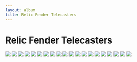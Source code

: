 ```yaml
---
layout: album
title: Relic Fender Telecasters
---
```


# Relic Fender Telecasters

![](https://c1.zzounds.com/media/fit,2018by3200/quality,85/8_Full_Left_Front_NA-e6dd95ede0ddcfef750c2801e1131fec.jpg)
![](https://i.pinimg.com/originals/a4/0b/e1/a40be1d966fc336e125d6d285e1df851.jpg)
![](https://media.musiciansfriend.com/is/image/MMGS7/1967-Tele-Relic-Electric-Guitar-Candy-Apple-Red/H70483000001000-00-1600x1600.jpg)
![](https://media.musiciansfriend.com/is/image/MMGS7/1952-Telecaster-Heavy-Relic-Electric-Guitar-Daphne-Blue/L58850000003000-00-1600x1600.jpg)
![](https://media.musiciansfriend.com/is/image/MMGS7/1952-Telecaster-Heavy-Relic-Electric-Guitar-Shell-Pink/L58850000006000-00-1600x1600.jpg)
![](https://c1.zzounds.com/media/productmedia/fit,2018by3200/quality,85/8_Full_Left_Front_NA-e6dd95ede0ddcfef750c2801e1131fec.jpg)
![](https://media.musiciansfriend.com/is/image/MMGS7/68-Thinline-Telecaster-Relic-Electric-Guitar-Masterbuilt-by-Greg-Fessler-Candy-Apple-Red/L72339000001000-00-1600x1600.jpg)
![](https://media.musiciansfriend.com/is/image/MMGS7/65-Custom-Relic-Telecaster-Maple-Fingerboard-Electric-Guitar-Faded-3-Color-Sunburst/L41887000001000-00-1600x1600.jpg)
![](https://media.musiciansfriend.com/is/image/MMGS7/Limited-Edition-63-Telecaster-Relic-Electric-Guitar-Shoreline-Gold/J50536000001000-00-1600x1600.jpg)
![](https://c1.zzounds.com/media/productmedia/fit,2018by3200/quality,85/7_Body_Left_Front_NA-620b000c4e1bb9ff88ef00f53b9bebfe.jpg)
![](https://media.musiciansfriend.com/is/image/MMGS7/1952-Telecaster-Heavy-Relic-Electric-Guitar-Sherwood-Green-Metallic/L58850000002000-00-1600x1600.jpg)
![](https://media.musiciansfriend.com/is/image/MMGS7/1951-Heavy-Relic-Telecaster-Maple-Fingerboard-Electric-Guitar-Faded-2-Color-Sunburst/J32497000001000-00-1600x1600.jpg)
![](https://media.wwbw.com/is/image/MMGS7/1951-Telecaster-HS-Relic-Electric-Guitar-Wide-Fade-2-Color-Sunburst/L30546000001000-00-1400x1400.jpg)
![](https://media.guitarcenter.com/is/image/MMGS7/Reverse-Custom-HS-Telecaster-Heavy-Relic-Electric-Guitar-Aged-Black-over-3-Color-Sunburst/L18786000001000-00-1200x1200.jpg)
![](https://media.musiciansfriend.com/is/image/MMGS7/1952-Telecaster-Heavy-Relic-Electric-Guitar-Inca-Silver/L58850000007000-00-1600x1600.jpg)
![](https://media.musiciansfriend.com/is/image/MMGS7/Relic-Twisted-Telecaster-Thinline-Electric-Guitar-Surf-Green/L20634000001000-00-1600x1600.jpg)
![](https://media.musiciansfriend.com/is/image/MMGS7/1954-Relic-Telecaster-Electric-Guitar-Aged-White-Blonde/L18763000001000-00-1600x1600.jpg)
![](https://wildcatguitars.com/images/2/1461/bf__wildcat.jpg)
![](https://wildcatguitars.com/images/2/1461/bb__wildcat.jpg)
![](https://wildcatguitars.com/images/2/1461/fb__wildcat.jpg)

